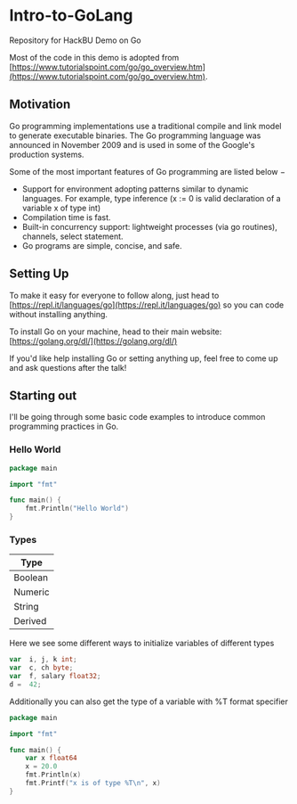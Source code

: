 # Intro-to-GoLang
Repository for HackBU Demo on Go

Most of the code in this demo is adopted from 
[https://www.tutorialspoint.com/go/go_overview.htm](https://www.tutorialspoint.com/go/go_overview.htm).

## Motivation
Go programming implementations use a traditional compile and link model to 
generate executable binaries. The Go programming language was announced in 
November 2009 and is used in some of the Google's production systems.

Some of the most important features of Go programming are listed below −
* Support for environment adopting patterns similar to dynamic languages. 
For example, type inference (x := 0 is valid declaration of a variable x 
of type int)
* Compilation time is fast.
* Built-in concurrency support: lightweight processes (via go routines), 
channels, select statement.
* Go programs are simple, concise, and safe.

## Setting Up
To make it easy for everyone to follow along, just head to
[https://repl.it/languages/go](https://repl.it/languages/go) so you can 
code without installing anything.

To install Go on your machine, head to their main website: 
[https://golang.org/dl/](https://golang.org/dl/)

If you'd like help installing Go or setting anything up, feel free to come
up and ask questions after the talk!

## Starting out
I'll be going through some basic code examples to introduce common programming
practices in Go.

### Hello World
```go
package main

import "fmt"

func main() {
	fmt.Println("Hello World")
}
```


### Types


| Type  |
|-------|
|Boolean|
|Numeric|
|String |
|Derived|

Here we see some different ways to initialize variables of different types
```go
var  i, j, k int;
var  c, ch byte;
var  f, salary float32;
d =  42;

```
Additionally you can also get the type of a variable with %T format specifier

```go
package main

import "fmt"

func main() {
	var x float64
	x = 20.0
	fmt.Println(x)
	fmt.Printf("x is of type %T\n", x)
}
```
